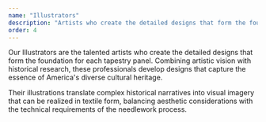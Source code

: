 ```yaml
---
name: "Illustrators"
description: "Artists who create the detailed designs that form the foundation for each tapestry panel."
order: 4
---
```


Our Illustrators are the talented artists who create the detailed
designs that form the foundation for each tapestry panel. Combining
artistic vision with historical research, these professionals develop
designs that capture the essence of America's diverse cultural
heritage.

Their illustrations translate complex historical narratives into visual
imagery that can be realized in textile form, balancing aesthetic
considerations with the technical requirements of the needlework
process.
